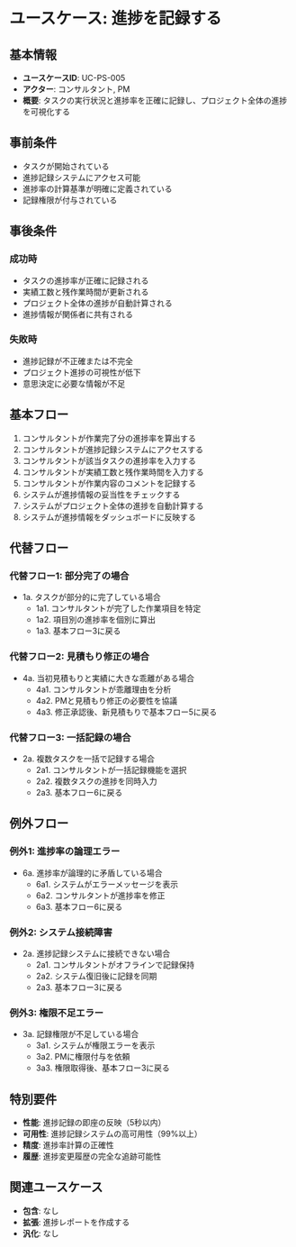 # ユースケース: 進捗を記録する

## 基本情報
- **ユースケースID**: UC-PS-005
- **アクター**: コンサルタント, PM
- **概要**: タスクの実行状況と進捗率を正確に記録し、プロジェクト全体の進捗を可視化する

## 事前条件
- タスクが開始されている
- 進捗記録システムにアクセス可能
- 進捗率の計算基準が明確に定義されている
- 記録権限が付与されている

## 事後条件
### 成功時
- タスクの進捗率が正確に記録される
- 実績工数と残作業時間が更新される
- プロジェクト全体の進捗が自動計算される
- 進捗情報が関係者に共有される

### 失敗時
- 進捗記録が不正確または不完全
- プロジェクト進捗の可視性が低下
- 意思決定に必要な情報が不足

## 基本フロー
1. コンサルタントが作業完了分の進捗率を算出する
2. コンサルタントが進捗記録システムにアクセスする
3. コンサルタントが該当タスクの進捗率を入力する
4. コンサルタントが実績工数と残作業時間を入力する
5. コンサルタントが作業内容のコメントを記録する
6. システムが進捗情報の妥当性をチェックする
7. システムがプロジェクト全体の進捗を自動計算する
8. システムが進捗情報をダッシュボードに反映する

## 代替フロー
### 代替フロー1: 部分完了の場合
- 1a. タスクが部分的に完了している場合
  - 1a1. コンサルタントが完了した作業項目を特定
  - 1a2. 項目別の進捗率を個別に算出
  - 1a3. 基本フロー3に戻る

### 代替フロー2: 見積もり修正の場合
- 4a. 当初見積もりと実績に大きな乖離がある場合
  - 4a1. コンサルタントが乖離理由を分析
  - 4a2. PMと見積もり修正の必要性を協議
  - 4a3. 修正承認後、新見積もりで基本フロー5に戻る

### 代替フロー3: 一括記録の場合
- 2a. 複数タスクを一括で記録する場合
  - 2a1. コンサルタントが一括記録機能を選択
  - 2a2. 複数タスクの進捗を同時入力
  - 2a3. 基本フロー6に戻る

## 例外フロー
### 例外1: 進捗率の論理エラー
- 6a. 進捗率が論理的に矛盾している場合
  - 6a1. システムがエラーメッセージを表示
  - 6a2. コンサルタントが進捗率を修正
  - 6a3. 基本フロー6に戻る

### 例外2: システム接続障害
- 2a. 進捗記録システムに接続できない場合
  - 2a1. コンサルタントがオフラインで記録保持
  - 2a2. システム復旧後に記録を同期
  - 2a3. 基本フロー3に戻る

### 例外3: 権限不足エラー
- 3a. 記録権限が不足している場合
  - 3a1. システムが権限エラーを表示
  - 3a2. PMに権限付与を依頼
  - 3a3. 権限取得後、基本フロー3に戻る

## 特別要件
- **性能**: 進捗記録の即座の反映（5秒以内）
- **可用性**: 進捗記録システムの高可用性（99%以上）
- **精度**: 進捗率計算の正確性
- **履歴**: 進捗変更履歴の完全な追跡可能性

## 関連ユースケース
- **包含**: なし
- **拡張**: 進捗レポートを作成する
- **汎化**: なし